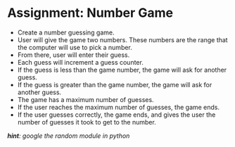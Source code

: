 # Assignment: Number Game

* Create a number guessing game.
* User will give the game two numbers. These numbers are the range that the computer will use to pick a number.
* From there, user will enter their guess.
* Each guess will increment a guess counter.
* If the guess is less than the game number,  the game will ask for another guess.
* If the guess is greater than the game number, the game will ask for another guess.
* The game has a maximum number of guesses.
* If the user reaches the maximum number of guesses, the game ends.
* If the user guesses correctly, the game ends, and gives the user the number of guesses it took to get to the number.


_**hint**: google the random module in python_
